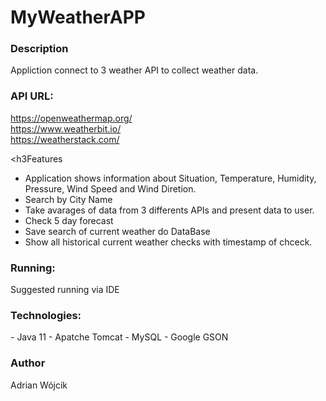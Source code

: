 <h1>MyWeatherAPP</h1>

<h3>Description</h3>
Appliction connect to 3 weather API to collect weather data.

<h3>API URL:</h3>

https://openweathermap.org/ \
https://www.weatherbit.io/ \
https://weatherstack.com/ 



<h3Features</h3>
- Application shows information about Situation, Temperature, Humidity, Pressure, Wind Speed and Wind Diretion. 
- Search by City Name 
- Take avarages of data from 3 differents APIs and present data to user.
- Check 5 day forecast
- Save search of current weather do DataBase
- Show all historical current weather checks with timestamp of chceck. 

<h3>Running:</h3>
Suggested running via IDE 


<h3>Technologies:</h3>
- Java 11
- Apatche Tomcat
- MySQL
- Google GSON


<h3>Author</h3>
Adrian Wójcik
